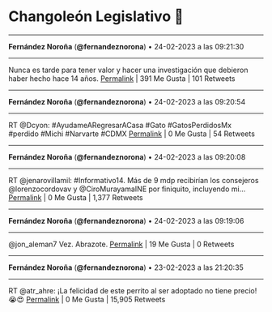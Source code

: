# Changoleón Legislativo 🙈
*****
**Fernández Noroña** (**@fernandeznorona**) • 24-02-2023 a las 09:21:30
*****
Nunca es tarde para tener valor y hacer una investigación que debieron haber hecho hace 14 años.
[Permalink](https://twitter.com/fernandeznorona/status/1629169662087905281) | 391 Me Gusta | 101 Retweets
*****
**Fernández Noroña** (**@fernandeznorona**) • 24-02-2023 a las 09:20:54
*****
RT @Dcyon: #AyudameARegresarACasa #Gato #GatosPerdidosMx #perdido #Michi #Narvarte #CDMX
[Permalink](https://twitter.com/fernandeznorona/status/1629169510107303937) | 0 Me Gusta | 54 Retweets
*****
**Fernández Noroña** (**@fernandeznorona**) • 24-02-2023 a las 09:20:08
*****
RT @jenarovillamil: #Informativo14. Más de 9 mdp recibirían los consejeros @lorenzocordovav y @CiroMurayamaINE por finiquito, incluyendo mi…
[Permalink](https://twitter.com/fernandeznorona/status/1629169315835482114) | 0 Me Gusta | 1,377 Retweets
*****
**Fernández Noroña** (**@fernandeznorona**) • 24-02-2023 a las 09:19:06
*****
@jon_aleman7 Vez. Abrazote.
[Permalink](https://twitter.com/fernandeznorona/status/1629169059584409600) | 19 Me Gusta | 0 Retweets
*****
**Fernández Noroña** (**@fernandeznorona**) • 23-02-2023 a las 21:20:35
*****
RT @atr_ahre: ¡La felicidad de este perrito al ser adoptado no tiene precio! 😭😍
[Permalink](https://twitter.com/fernandeznorona/status/1628988237594218497) | 0 Me Gusta | 15,905 Retweets